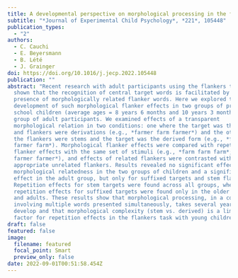 ```yaml
---
title: A developmental perspective on morphological processing in the flankers task
subtitle: "*Journal of Experimental Child Psychology*, *221*, 105448"
publication_types:
  - "2"
authors:
  - C. Cauchi
  - E. Beyersmann
  - B. Lété
  - J. Grainger
doi: https://doi.org/10.1016/j.jecp.2022.105448
publication: ""
abstract: "Recent research with adult participants using the flankers task has
  shown that the recognition of central target words is facilitated by the
  presence of morphologically related flanker words. Here we explored the
  development of such morphological flanker effects in two groups of primary
  school children (average ages = 8 years 6 months and 10 years 3 months) and a
  group of adult participants. We examined effects of a transparent
  morphological relation in two conditions: one where the target was the stem
  and flankers were derivations (e.g., *farmer farm farmer*) and the other where
  the flankers were stems and the target was the derived form (e.g., *farm
  farmer farm*). Morphological flanker effects were compared with repetition
  flanker effects with the same set of stimuli (e.g., *farm farm farm*; *farmer
  farmer farmer*), and effects of related flankers were contrasted with the
  appropriate unrelated flankers. Results revealed no significant effect of
  morphological relatedness in the two groups of children and a significant
  effect in the adult group, but only for suffixed targets and stem flankers.
  Repetition effects for stem targets were found across all groups, whereas
  repetition effects for suffixed targets were found only in the older children
  and adults. These results show that morphological processing, in a context
  involving multiple words presented simultaneously, takes several years to
  develop and that morphological complexity (stem vs. derived) is a limiting
  factor for repetition effects in the flankers task with young children."
draft: false
featured: false
image:
  filename: featured
  focal_point: Smart
  preview_only: false
date: 2022-09-01T00:51:58.454Z
---
```

